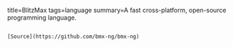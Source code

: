 title=BlitzMax
tags=language
summary=A fast cross-platform, open-source programming language.
~~~~~~

[Source](https://github.com/bmx-ng/bmx-ng)

